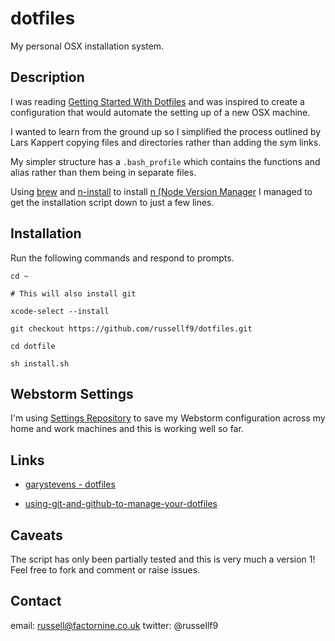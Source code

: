 # dotfiles
My personal OSX installation system.

## Description

I was reading [Getting Started With Dotfiles](https://medium.com/@webprolific/getting-started-with-dotfiles-43c3602fd789) and was inspired to create a configuration that would automate the setting up of a new OSX machine.

I wanted to learn from the ground up so I simplified the process outlined by Lars Kappert copying files and directories rather than adding the sym links.

My simpler structure has a `.bash_profile` which contains the functions and alias rather than them being in separate files.

Using [brew](https://brew.sh/) and [n-install](https://github.com/mklement0/n-install#n-install-&mdash-introduction) to install [n (Node Version Manager](https://www.npmjs.com/package/n) I managed to get the installation script down to just a few lines.


## Installation

Run the following commands and respond to prompts.

```
cd ~

# This will also install git

xcode-select --install

git checkout https://github.com/russellf9/dotfiles.git

cd dotfile

sh install.sh

```


## Webstorm Settings

I'm using [Settings Repository](https://plugins.jetbrains.com/plugin/7566-settings-repository) to save my Webstorm configuration across my home and work machines and this is working well so far.


## Links

* [garystevens - dotfiles](https://github.com/garystevens/dotfiles)

* [using-git-and-github-to-manage-your-dotfiles](http://blog.smalleycreative.com/tutorials/using-git-and-github-to-manage-your-dotfiles/)


## Caveats

The script has only been partially tested and this is very much a version 1!
Feel free to fork and comment or raise issues.

## Contact

email: russell@factornine.co.uk
twitter: @russellf9
